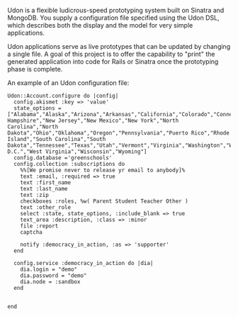 Udon is a flexible ludicrous-speed prototyping system built on Sinatra and MongoDB.  You supply a configuration file specified using the Udon DSL, which describes both the display and the model for very simple applications.  

Udon applications serve as live prototypes that can be updated by changing a single file.  A goal of this project is to offer the capability to "print" the generated application into code for Rails or Sinatra once the prototyping phase is complete.


An example of an Udon configuration file:


	Udon::Account.configure do |config|
	  config.akismet :key => 'value'
	  state_options = ["Alabama","Alaska","Arizona","Arkansas","California","Colorado","Connecticut","Delaware","Florida","Georgia","Hawaii","Idaho","Illinois","Indiana","Iowa","Kansas","Kentucky","Louisiana","Maine","Maryland","Massachusetts","Michigan","Minnesota","Mississippi","Missouri","Montana","Nebraska","Nevada","New Hampshire","New Jersey","New Mexico","New York","North Carolina","North Dakota","Ohio","Oklahoma","Oregon","Pennsylvania","Puerto Rico","Rhode Island","South Carolina","South Dakota","Tennessee","Texas","Utah","Vermont","Virginia","Washington","Washington D.C.","West Virginia","Wisconsin","Wyoming"]
	  config.database ='greenschools'
	  config.collection :subscriptions do
		%%[We promise never to release yr email to anybody]%
		text :email, :required => true
		text :first_name
		text :last_name
		text :zip
		checkboxes :roles, %w( Parent Student Teacher Other )
		text :other_role
		select :state, state_options, :include_blank => true
		text_area :description, :class => :minor
		file :report
		captcha
		
		notify :democracy_in_action, :as => 'supporter'
	  end

	  config.service :democracy_in_action do |dia|
		dia.login = "demo"
		dia.password = "demo"
		dia.node = :sandbox
	  end

	  
	end
